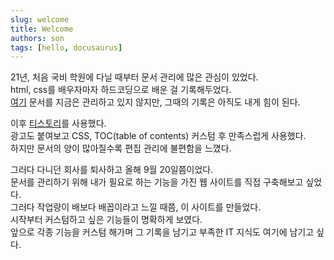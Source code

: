 ```yaml
---
slug: welcome
title: Welcome
authors: son
tags: [hello, docusaurus]
---
```


21년, 처음 국비 학원에 다닐 때부터 문서 관리에 많은 관심이 있었다.  
html, css를 배우자마자 하드코딩으로 배운 걸 기록해두었다.  
[여기](https://latecomer32.github.io/web_world_latecomer/00_index) 문서를 지금은 관리하고 있지 않지만, 그때의 기록은 아직도 내게 힘이 된다.

이후 [티스토리](https://late90.tistory.com/)를 사용했다.  
광고도 붙여보고 CSS, TOC(table of contents) 커스텀 후 만족스럽게 사용했다.  
하지만 문서의 양이 많아질수록 편집 관리에 불편함을 느꼈다.

그러다 다니던 회사를 퇴사하고 올해 9월 20일쯤이었다.  
문서를 관리하기 위해 내가 필요로 하는 기능을 가진 웹 사이트를 직접 구축해보고 싶었다.  
그러다 작업량이 배보다 배꼽이라고 느낄 때쯤, 이 사이트를 만들었다.  
시작부터 커스텀하고 싶은 기능들이 명확하게 보였다.  
앞으로 각종 기능을 커스텀 해가며 그 기록을 남기고 부족한 IT 지식도 여기에 남기고 싶다.
